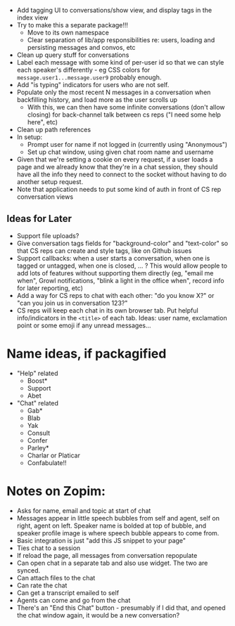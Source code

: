 - Add tagging UI to conversations/show view, and display tags in the index view
- Try to make this a separate package!!!
  - Move to its own namespace
  - Clear separation of lib/app responsibilities re: users, loading and persisting messages and convos, etc
- Clean up query stuff for conversations
- Label each message with some kind of per-user id so that we can style each speaker's differently - eg CSS colors for `message.user1...message.user9` probably enough.
- Add "is typing" indicators for users who are not self.
- Populate only the most recent N messages in a conversation when backfilling history, and load more as the user scrolls up
  - With this, we can then have some infinite conversations (don't allow closing) for back-channel talk between cs reps ("I need some help here", etc)
- Clean up path references
- In setup:
  - Prompt user for name if not logged in (currently using "Anonymous")
  - Set up chat window, using given chat room name and username
- Given that we're setting a cookie on every request, if a user loads a page and we already know that they're in a chat session, they should have all the info they need to connect to the socket without having to do another setup request.
- Note that application needs to put some kind of auth in front of CS rep conversation views

## Ideas for Later
- Support file uploads?
- Give conversation tags fields for "background-color" and "text-color" so that CS reps can create and style tags, like on Github issues
- Support callbacks: when a user starts a conversation, when one is tagged or untagged, when one is closed, ... ? This would allow people to add lots of features without supporting them directly (eg, "email me when", Growl notifications, "blink a light in the office when", record info for later reporting, etc)
- Add a way for CS reps to chat with each other: "do you know X?" or "can you join us in conversation 123?"
- CS reps will keep each chat in its own browser tab. Put helpful info/indicators in the `<title>` of each tab. Ideas: user name, exclamation point or some emoji if any unread messages...

# Name ideas, if packagified

- "Help" related
  - Boost*
  - Support
  - Abet
- "Chat" related
  - Gab*
  - Blab
  - Yak
  - Consult
  - Confer
  - Parley*
  - Charlar or Platicar
  - Confabulate!!

# Notes on Zopim:
- Asks for name, email and topic at start of chat
- Messages appear in little speech bubbles from self and agent, self on right, agent on left. Speaker name is bolded at top of bubble, and speaker profile image is where speech bubble appears to come from.
- Basic integration is just "add this JS snippet to your page"
- Ties chat to a session
- If reload the page, all messages from conversation repopulate
- Can open chat in a separate tab and also use widget. The two are synced.
- Can attach files to the chat
- Can rate the chat
- Can get a transcript emailed to self
- Agents can come and go from the chat
- There's an "End this Chat" button - presumably if I did that, and opened the chat window again, it would be a new conversation?
